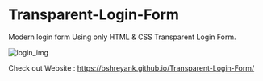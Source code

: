 # Transparent-Login-Form
Modern login form Using only HTML &amp; CSS Transparent Login Form.

![login_img](https://github.com/bshreyank/Transparent-Login-Form/assets/66244570/dc8628a6-910d-4873-b5d8-a25c6f9979c4)

Check out Website : https://bshreyank.github.io/Transparent-Login-Form/
